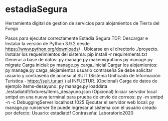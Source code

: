 # estadiaSegura
Herramienta digital de gestión de servicios para alojamientos de Tierra del Fuego

Pasos para ejecutar correctamente Estadía Segura TDF:
Descargar e Instalar la versión de Python 3.9.2 desde https://www.python.org/downloads/ .
Ubicarse en el directorio ./proyecto.
Instalar los requerimientos del sistema:
pip install -r requirements.txt
Generar a base de datos:
py manage.py makemigrations
py manage.py migrate
Carga inicial:
py manage.py carga_inicial
Cargar los alojamientos:
py manage.py carga_alojamientos usuario contraseña
Se debe solicitar usuario y contraseña de acceso al SUIT (Sistema Unificado de Información Turística - https://suit.tur.ar/ ) al INFUETUR.
(Opcional) Carga de datos de ejemplo items-desayuno:
py manage.py loaddata
 ./estadiatdf/fixtures/items_desayuno.json
(Opcional) Iniciar servidor local smtpd en una nueva terminal para prueba de envío de correos:
py -m smtpd -n -c DebuggingServer localhost:1025
Ejecutar el servidor web local: 
py manage.py runserver
Se puede ingresar al sistema con el usuario creado por defecto:
Usuario: estadiatdf
Contraseña: Laboratorio2020
